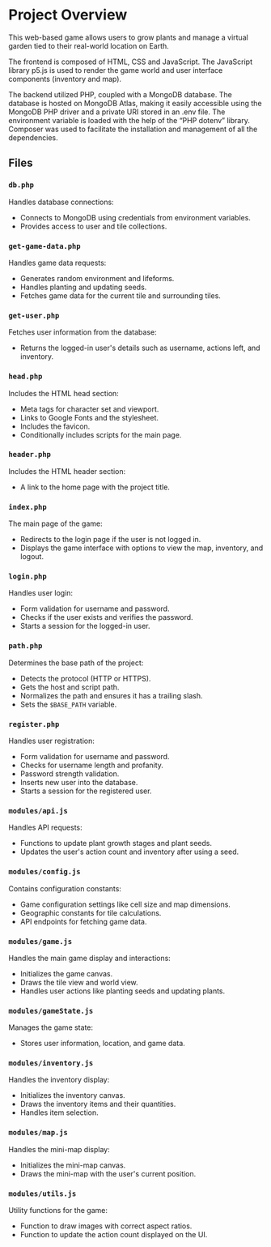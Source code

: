 # Project Overview

This web-based game allows users to grow plants and manage a virtual garden tied to their real-world location on Earth.

The frontend is composed of HTML, CSS and JavaScript. The JavaScript library p5.js is used to render the game world and user interface components (inventory and map).

The backend utilized PHP, coupled with a MongoDB database. The database is hosted on MongoDB Atlas, making it easily accessible using the MongoDB PHP driver and a private URI stored in an .env file. The environment variable is loaded with the help of the “PHP dotenv” library. Composer was used to facilitate the installation and management of all the dependencies.


## Files

### `db.php`
Handles database connections:
- Connects to MongoDB using credentials from environment variables.
- Provides access to user and tile collections.

### `get-game-data.php`
Handles game data requests:
- Generates random environment and lifeforms.
- Handles planting and updating seeds.
- Fetches game data for the current tile and surrounding tiles.

### `get-user.php`
Fetches user information from the database:
- Returns the logged-in user's details such as username, actions left, and inventory.

### `head.php`
Includes the HTML head section:
- Meta tags for character set and viewport.
- Links to Google Fonts and the stylesheet.
- Includes the favicon.
- Conditionally includes scripts for the main page.

### `header.php`
Includes the HTML header section:
- A link to the home page with the project title.

### `index.php`
The main page of the game:
- Redirects to the login page if the user is not logged in.
- Displays the game interface with options to view the map, inventory, and logout.

### `login.php`
Handles user login:
- Form validation for username and password.
- Checks if the user exists and verifies the password.
- Starts a session for the logged-in user.

### `path.php`
Determines the base path of the project:
- Detects the protocol (HTTP or HTTPS).
- Gets the host and script path.
- Normalizes the path and ensures it has a trailing slash.
- Sets the `$BASE_PATH` variable.

### `register.php`
Handles user registration:
- Form validation for username and password.
- Checks for username length and profanity.
- Password strength validation.
- Inserts new user into the database.
- Starts a session for the registered user.

### `modules/api.js`
Handles API requests:
- Functions to update plant growth stages and plant seeds.
- Updates the user's action count and inventory after using a seed.

### `modules/config.js`
Contains configuration constants:
- Game configuration settings like cell size and map dimensions.
- Geographic constants for tile calculations.
- API endpoints for fetching game data.

### `modules/game.js`
Handles the main game display and interactions:
- Initializes the game canvas.
- Draws the tile view and world view.
- Handles user actions like planting seeds and updating plants.

### `modules/gameState.js`
Manages the game state:
- Stores user information, location, and game data.

### `modules/inventory.js`
Handles the inventory display:
- Initializes the inventory canvas.
- Draws the inventory items and their quantities.
- Handles item selection.

### `modules/map.js`
Handles the mini-map display:
- Initializes the mini-map canvas.
- Draws the mini-map with the user's current position.

### `modules/utils.js`
Utility functions for the game:
- Function to draw images with correct aspect ratios.
- Function to update the action count displayed on the UI.